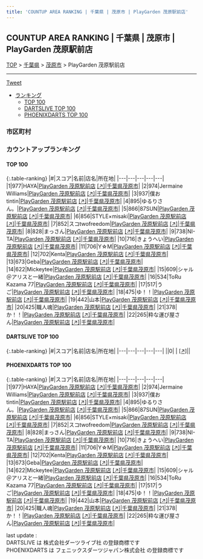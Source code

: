 ```yaml
---
title: 'COUNTUP AREA RANKING | 千葉県 | 茂原市 | PlayGarden 茂原駅前店'
---
```

## COUNTUP AREA RANKING | 千葉県 | 茂原市 | PlayGarden 茂原駅前店

[TOP](/darts/rank/) > [千葉県](/darts/rank/千葉県/) > [茂原市](/darts/rank/千葉県/茂原市/) > PlayGarden 茂原駅前店

___

<a href="https://twitter.com/share?ref_src=twsrc%5Etfw" data-text="COUNTUP AREA RANKING | 千葉県茂原市PlayGarden 茂原駅前店" class="twitter-share-button" data-hashtags="DARTSLIVE,PHOENIXDARTS,darts,ダーツ" data-show-count="false">Tweet</a>

* [ランキング](#カウントアップランキング)
    * [TOP 100](#top-100)
    * [DARTSLIVE TOP 100](#dartslive-top-100)
    * [PHOENIXDARTS TOP 100](#phoenixdarts-top-100)

### 市区町村

<ul>

</ul>

### カウントアップランキング

#### TOP 100



{:.table-ranking}
|#|スコア|名前|店名|所在地|
|---|---|---|---|---|
|1|977|<span class="rank-name-pd">HAYA</span>|<a href="/darts/rank/shops/83496.html">PlayGarden 茂原駅前店</a> <a href="https://vs.phoenixdarts.com/jp/shop/shopDetailInfo/s_83496?s_seq=83496">[↗]</a>|<a href="/darts/rank/千葉県/茂原市">千葉県茂原市</a>|
|2|974|<span class="rank-name-pd"><span class="pro-icon-pd"></span>Jermaine Williams</span>|<a href="/darts/rank/shops/83496.html">PlayGarden 茂原駅前店</a> <a href="https://vs.phoenixdarts.com/jp/shop/shopDetailInfo/s_83496?s_seq=83496">[↗]</a>|<a href="/darts/rank/千葉県/茂原市">千葉県茂原市</a>|
|3|937|<span class="rank-name-pd">僕おtintin</span>|<a href="/darts/rank/shops/83496.html">PlayGarden 茂原駅前店</a> <a href="https://vs.phoenixdarts.com/jp/shop/shopDetailInfo/s_83496?s_seq=83496">[↗]</a>|<a href="/darts/rank/千葉県/茂原市">千葉県茂原市</a>|
|4|895|<span class="rank-name-pd">ゆるりさん。</span>|<a href="/darts/rank/shops/83496.html">PlayGarden 茂原駅前店</a> <a href="https://vs.phoenixdarts.com/jp/shop/shopDetailInfo/s_83496?s_seq=83496">[↗]</a>|<a href="/darts/rank/千葉県/茂原市">千葉県茂原市</a>|
|5|866|<span class="rank-name-pd">87SUN</span>|<a href="/darts/rank/shops/83496.html">PlayGarden 茂原駅前店</a> <a href="https://vs.phoenixdarts.com/jp/shop/shopDetailInfo/s_83496?s_seq=83496">[↗]</a>|<a href="/darts/rank/千葉県/茂原市">千葉県茂原市</a>|
|6|856|<span class="rank-name-pd">STYLE×misaki</span>|<a href="/darts/rank/shops/83496.html">PlayGarden 茂原駅前店</a> <a href="https://vs.phoenixdarts.com/jp/shop/shopDetailInfo/s_83496?s_seq=83496">[↗]</a>|<a href="/darts/rank/千葉県/茂原市">千葉県茂原市</a>|
|7|852|<span class="rank-name-pd">スコtwofreedom</span>|<a href="/darts/rank/shops/83496.html">PlayGarden 茂原駅前店</a> <a href="https://vs.phoenixdarts.com/jp/shop/shopDetailInfo/s_83496?s_seq=83496">[↗]</a>|<a href="/darts/rank/千葉県/茂原市">千葉県茂原市</a>|
|8|828|<span class="rank-name-pd">まっさん</span>|<a href="/darts/rank/shops/83496.html">PlayGarden 茂原駅前店</a> <a href="https://vs.phoenixdarts.com/jp/shop/shopDetailInfo/s_83496?s_seq=83496">[↗]</a>|<a href="/darts/rank/千葉県/茂原市">千葉県茂原市</a>|
|9|738|<span class="rank-name-pd">NI-TA</span>|<a href="/darts/rank/shops/83496.html">PlayGarden 茂原駅前店</a> <a href="https://vs.phoenixdarts.com/jp/shop/shopDetailInfo/s_83496?s_seq=83496">[↗]</a>|<a href="/darts/rank/千葉県/茂原市">千葉県茂原市</a>|
|10|716|<span class="rank-name-pd">きょうへい</span>|<a href="/darts/rank/shops/83496.html">PlayGarden 茂原駅前店</a> <a href="https://vs.phoenixdarts.com/jp/shop/shopDetailInfo/s_83496?s_seq=83496">[↗]</a>|<a href="/darts/rank/千葉県/茂原市">千葉県茂原市</a>|
|11|706|<span class="rank-name-pd">Y☆M</span>|<a href="/darts/rank/shops/83496.html">PlayGarden 茂原駅前店</a> <a href="https://vs.phoenixdarts.com/jp/shop/shopDetailInfo/s_83496?s_seq=83496">[↗]</a>|<a href="/darts/rank/千葉県/茂原市">千葉県茂原市</a>|
|12|702|<span class="rank-name-pd">Kenta</span>|<a href="/darts/rank/shops/83496.html">PlayGarden 茂原駅前店</a> <a href="https://vs.phoenixdarts.com/jp/shop/shopDetailInfo/s_83496?s_seq=83496">[↗]</a>|<a href="/darts/rank/千葉県/茂原市">千葉県茂原市</a>|
|13|673|<span class="rank-name-pd">Geba</span>|<a href="/darts/rank/shops/83496.html">PlayGarden 茂原駅前店</a> <a href="https://vs.phoenixdarts.com/jp/shop/shopDetailInfo/s_83496?s_seq=83496">[↗]</a>|<a href="/darts/rank/千葉県/茂原市">千葉県茂原市</a>|
|14|622|<span class="rank-name-pd">Mickeytee</span>|<a href="/darts/rank/shops/83496.html">PlayGarden 茂原駅前店</a> <a href="https://vs.phoenixdarts.com/jp/shop/shopDetailInfo/s_83496?s_seq=83496">[↗]</a>|<a href="/darts/rank/千葉県/茂原市">千葉県茂原市</a>|
|15|609|<span class="rank-name-pd">シャル＠アリスと一緒</span>|<a href="/darts/rank/shops/83496.html">PlayGarden 茂原駅前店</a> <a href="https://vs.phoenixdarts.com/jp/shop/shopDetailInfo/s_83496?s_seq=83496">[↗]</a>|<a href="/darts/rank/千葉県/茂原市">千葉県茂原市</a>|
|16|534|<span class="rank-name-pd">ToRu Kazama 77</span>|<a href="/darts/rank/shops/83496.html">PlayGarden 茂原駅前店</a> <a href="https://vs.phoenixdarts.com/jp/shop/shopDetailInfo/s_83496?s_seq=83496">[↗]</a>|<a href="/darts/rank/千葉県/茂原市">千葉県茂原市</a>|
|17|517|<span class="rank-name-pd">うご</span>|<a href="/darts/rank/shops/83496.html">PlayGarden 茂原駅前店</a> <a href="https://vs.phoenixdarts.com/jp/shop/shopDetailInfo/s_83496?s_seq=83496">[↗]</a>|<a href="/darts/rank/千葉県/茂原市">千葉県茂原市</a>|
|18|475|<span class="rank-name-pd">ゆ！！</span>|<a href="/darts/rank/shops/83496.html">PlayGarden 茂原駅前店</a> <a href="https://vs.phoenixdarts.com/jp/shop/shopDetailInfo/s_83496?s_seq=83496">[↗]</a>|<a href="/darts/rank/千葉県/茂原市">千葉県茂原市</a>|
|19|442|<span class="rank-name-pd">山本</span>|<a href="/darts/rank/shops/83496.html">PlayGarden 茂原駅前店</a> <a href="https://vs.phoenixdarts.com/jp/shop/shopDetailInfo/s_83496?s_seq=83496">[↗]</a>|<a href="/darts/rank/千葉県/茂原市">千葉県茂原市</a>|
|20|425|<span class="rank-name-pd">職人魂</span>|<a href="/darts/rank/shops/83496.html">PlayGarden 茂原駅前店</a> <a href="https://vs.phoenixdarts.com/jp/shop/shopDetailInfo/s_83496?s_seq=83496">[↗]</a>|<a href="/darts/rank/千葉県/茂原市">千葉県茂原市</a>|
|21|378|<span class="rank-name-pd">か！！</span>|<a href="/darts/rank/shops/83496.html">PlayGarden 茂原駅前店</a> <a href="https://vs.phoenixdarts.com/jp/shop/shopDetailInfo/s_83496?s_seq=83496">[↗]</a>|<a href="/darts/rank/千葉県/茂原市">千葉県茂原市</a>|
|22|265|<span class="rank-name-pd">粋な運び屋さん</span>|<a href="/darts/rank/shops/83496.html">PlayGarden 茂原駅前店</a> <a href="https://vs.phoenixdarts.com/jp/shop/shopDetailInfo/s_83496?s_seq=83496">[↗]</a>|<a href="/darts/rank/千葉県/茂原市">千葉県茂原市</a>|


#### DARTSLIVE TOP 100



{:.table-ranking}
|#|スコア|名前|店名|所在地|
|---|---|---|---|---|
||0|<span class="rank-name-dl"> </span>|<a href="/darts/rank/shops/.html"></a> <a href="">[↗]</a>|<a href="/darts/rank//"></a>|


#### PHOENIXDARTS TOP 100



{:.table-ranking}
|#|スコア|名前|店名|所在地|
|---|---|---|---|---|
|1|977|<span class="rank-name-pd">HAYA</span>|<a href="/darts/rank/shops/83496.html">PlayGarden 茂原駅前店</a> <a href="https://vs.phoenixdarts.com/jp/shop/shopDetailInfo/s_83496?s_seq=83496">[↗]</a>|<a href="/darts/rank/千葉県/茂原市">千葉県茂原市</a>|
|2|974|<span class="rank-name-pd"><span class="pro-icon-pd"></span>Jermaine Williams</span>|<a href="/darts/rank/shops/83496.html">PlayGarden 茂原駅前店</a> <a href="https://vs.phoenixdarts.com/jp/shop/shopDetailInfo/s_83496?s_seq=83496">[↗]</a>|<a href="/darts/rank/千葉県/茂原市">千葉県茂原市</a>|
|3|937|<span class="rank-name-pd">僕おtintin</span>|<a href="/darts/rank/shops/83496.html">PlayGarden 茂原駅前店</a> <a href="https://vs.phoenixdarts.com/jp/shop/shopDetailInfo/s_83496?s_seq=83496">[↗]</a>|<a href="/darts/rank/千葉県/茂原市">千葉県茂原市</a>|
|4|895|<span class="rank-name-pd">ゆるりさん。</span>|<a href="/darts/rank/shops/83496.html">PlayGarden 茂原駅前店</a> <a href="https://vs.phoenixdarts.com/jp/shop/shopDetailInfo/s_83496?s_seq=83496">[↗]</a>|<a href="/darts/rank/千葉県/茂原市">千葉県茂原市</a>|
|5|866|<span class="rank-name-pd">87SUN</span>|<a href="/darts/rank/shops/83496.html">PlayGarden 茂原駅前店</a> <a href="https://vs.phoenixdarts.com/jp/shop/shopDetailInfo/s_83496?s_seq=83496">[↗]</a>|<a href="/darts/rank/千葉県/茂原市">千葉県茂原市</a>|
|6|856|<span class="rank-name-pd">STYLE×misaki</span>|<a href="/darts/rank/shops/83496.html">PlayGarden 茂原駅前店</a> <a href="https://vs.phoenixdarts.com/jp/shop/shopDetailInfo/s_83496?s_seq=83496">[↗]</a>|<a href="/darts/rank/千葉県/茂原市">千葉県茂原市</a>|
|7|852|<span class="rank-name-pd">スコtwofreedom</span>|<a href="/darts/rank/shops/83496.html">PlayGarden 茂原駅前店</a> <a href="https://vs.phoenixdarts.com/jp/shop/shopDetailInfo/s_83496?s_seq=83496">[↗]</a>|<a href="/darts/rank/千葉県/茂原市">千葉県茂原市</a>|
|8|828|<span class="rank-name-pd">まっさん</span>|<a href="/darts/rank/shops/83496.html">PlayGarden 茂原駅前店</a> <a href="https://vs.phoenixdarts.com/jp/shop/shopDetailInfo/s_83496?s_seq=83496">[↗]</a>|<a href="/darts/rank/千葉県/茂原市">千葉県茂原市</a>|
|9|738|<span class="rank-name-pd">NI-TA</span>|<a href="/darts/rank/shops/83496.html">PlayGarden 茂原駅前店</a> <a href="https://vs.phoenixdarts.com/jp/shop/shopDetailInfo/s_83496?s_seq=83496">[↗]</a>|<a href="/darts/rank/千葉県/茂原市">千葉県茂原市</a>|
|10|716|<span class="rank-name-pd">きょうへい</span>|<a href="/darts/rank/shops/83496.html">PlayGarden 茂原駅前店</a> <a href="https://vs.phoenixdarts.com/jp/shop/shopDetailInfo/s_83496?s_seq=83496">[↗]</a>|<a href="/darts/rank/千葉県/茂原市">千葉県茂原市</a>|
|11|706|<span class="rank-name-pd">Y☆M</span>|<a href="/darts/rank/shops/83496.html">PlayGarden 茂原駅前店</a> <a href="https://vs.phoenixdarts.com/jp/shop/shopDetailInfo/s_83496?s_seq=83496">[↗]</a>|<a href="/darts/rank/千葉県/茂原市">千葉県茂原市</a>|
|12|702|<span class="rank-name-pd">Kenta</span>|<a href="/darts/rank/shops/83496.html">PlayGarden 茂原駅前店</a> <a href="https://vs.phoenixdarts.com/jp/shop/shopDetailInfo/s_83496?s_seq=83496">[↗]</a>|<a href="/darts/rank/千葉県/茂原市">千葉県茂原市</a>|
|13|673|<span class="rank-name-pd">Geba</span>|<a href="/darts/rank/shops/83496.html">PlayGarden 茂原駅前店</a> <a href="https://vs.phoenixdarts.com/jp/shop/shopDetailInfo/s_83496?s_seq=83496">[↗]</a>|<a href="/darts/rank/千葉県/茂原市">千葉県茂原市</a>|
|14|622|<span class="rank-name-pd">Mickeytee</span>|<a href="/darts/rank/shops/83496.html">PlayGarden 茂原駅前店</a> <a href="https://vs.phoenixdarts.com/jp/shop/shopDetailInfo/s_83496?s_seq=83496">[↗]</a>|<a href="/darts/rank/千葉県/茂原市">千葉県茂原市</a>|
|15|609|<span class="rank-name-pd">シャル＠アリスと一緒</span>|<a href="/darts/rank/shops/83496.html">PlayGarden 茂原駅前店</a> <a href="https://vs.phoenixdarts.com/jp/shop/shopDetailInfo/s_83496?s_seq=83496">[↗]</a>|<a href="/darts/rank/千葉県/茂原市">千葉県茂原市</a>|
|16|534|<span class="rank-name-pd">ToRu Kazama 77</span>|<a href="/darts/rank/shops/83496.html">PlayGarden 茂原駅前店</a> <a href="https://vs.phoenixdarts.com/jp/shop/shopDetailInfo/s_83496?s_seq=83496">[↗]</a>|<a href="/darts/rank/千葉県/茂原市">千葉県茂原市</a>|
|17|517|<span class="rank-name-pd">うご</span>|<a href="/darts/rank/shops/83496.html">PlayGarden 茂原駅前店</a> <a href="https://vs.phoenixdarts.com/jp/shop/shopDetailInfo/s_83496?s_seq=83496">[↗]</a>|<a href="/darts/rank/千葉県/茂原市">千葉県茂原市</a>|
|18|475|<span class="rank-name-pd">ゆ！！</span>|<a href="/darts/rank/shops/83496.html">PlayGarden 茂原駅前店</a> <a href="https://vs.phoenixdarts.com/jp/shop/shopDetailInfo/s_83496?s_seq=83496">[↗]</a>|<a href="/darts/rank/千葉県/茂原市">千葉県茂原市</a>|
|19|442|<span class="rank-name-pd">山本</span>|<a href="/darts/rank/shops/83496.html">PlayGarden 茂原駅前店</a> <a href="https://vs.phoenixdarts.com/jp/shop/shopDetailInfo/s_83496?s_seq=83496">[↗]</a>|<a href="/darts/rank/千葉県/茂原市">千葉県茂原市</a>|
|20|425|<span class="rank-name-pd">職人魂</span>|<a href="/darts/rank/shops/83496.html">PlayGarden 茂原駅前店</a> <a href="https://vs.phoenixdarts.com/jp/shop/shopDetailInfo/s_83496?s_seq=83496">[↗]</a>|<a href="/darts/rank/千葉県/茂原市">千葉県茂原市</a>|
|21|378|<span class="rank-name-pd">か！！</span>|<a href="/darts/rank/shops/83496.html">PlayGarden 茂原駅前店</a> <a href="https://vs.phoenixdarts.com/jp/shop/shopDetailInfo/s_83496?s_seq=83496">[↗]</a>|<a href="/darts/rank/千葉県/茂原市">千葉県茂原市</a>|
|22|265|<span class="rank-name-pd">粋な運び屋さん</span>|<a href="/darts/rank/shops/83496.html">PlayGarden 茂原駅前店</a> <a href="https://vs.phoenixdarts.com/jp/shop/shopDetailInfo/s_83496?s_seq=83496">[↗]</a>|<a href="/darts/rank/千葉県/茂原市">千葉県茂原市</a>|


<div class="footer border-top border-gray-light mt-5 pt-3 text-right text-gray">
    last update : <span style="font-weight: italic" id="foot_last_modified"></span><br />
    DARTSLIVE は 株式会社ダーツライブ社 の登録商標です<br />
    PHOENIXDARTS は フェニックスダーツジャパン株式会社 の登録商標です<br />
</div>

<script src="https://cdnjs.cloudflare.com/ajax/libs/jquery.tablesorter/2.31.3/js/jquery.tablesorter.min.js" integrity="sha512-qzgd5cYSZcosqpzpn7zF2ZId8f/8CHmFKZ8j7mU4OUXTNRd5g+ZHBPsgKEwoqxCtdQvExE5LprwwPAgoicguNg==" crossorigin="anonymous" referrerpolicy="no-referrer"></script>
<link rel="stylesheet" href="https://cdnjs.cloudflare.com/ajax/libs/jquery.tablesorter/2.31.3/css/theme.default.min.css" integrity="sha512-wghhOJkjQX0Lh3NSWvNKeZ0ZpNn+SPVXX1Qyc9OCaogADktxrBiBdKGDoqVUOyhStvMBmJQ8ZdMHiR3wuEq8+w==" crossorigin="anonymous" referrerpolicy="no-referrer" />
<script>
$(function() {
    $(".table-ranking").tablesorter({sortList:[[0, 0]]});
    $("#foot_last_modified").text(formatDate(new Date(document.lastModified), 'yyyy-MM-dd HH:mm:ss'));
});
</script>

<script async src="https://platform.twitter.com/widgets.js" charset="utf-8"></script>